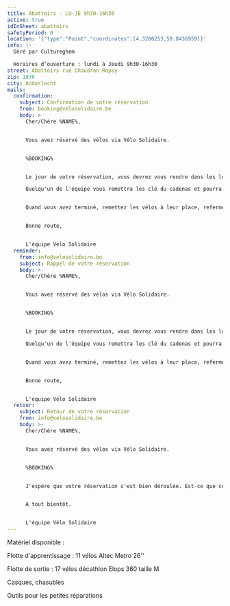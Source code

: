 ```yaml
---
title: Abattoirs - LU-JE 9h30-16h30
active: true
idInSheet: abattoirs
safetyPeriod: 0
location: '{"type":"Point","coordinates":[4.3280253,50.8436959]}'
info: |-
  Géré par Cultureghem

  Horaires d’ouverture : lundi à Jeudi 9h30-16h30
street: Abattoirs rue Chaudron Ropsy
zip: 1070
city: Anderlecht
mails:
  confirmation:
    subject: Confirmation de votre réservation
    from: booking@velosolidaire.be
    body: >
      Cher/Chère %NAME%,


      Vous avez réservé des vélos via Vélo Solidaire.


      %BOOKING%


      Le jour de votre réservation, vous devrez vous rendre dans les locaux de Cultureghem (à gauche de l'entrée avec les 2 taureaux) et demander l'accès aux vélos solidaires en mentionnant votre nom et votre association. 

      Quelqu'un de l'équipe vous remettra les clé du cadenas et pourra vous accompagner au garage dans lequel se trouvent les vélos si c'est la première fois que vous venez. Ce garage est situé dans les caves, c'est un peu impressionnant au début. Il vous suffira alors de sélectionner les vélos appropriés à votre activité. N'oubliez pas en partant de bien refermer le volet et éteindre la lumière. 


      Quand vous avez terminé, remettez les vélos à leur place, refermez le garage et rendez les clés à l'équipe de Cultureghem. Si un vélo était défectueux, rangez le dans l'espace prévu à cet effet et dites le nous!


      Bonne route, 


      L'équipe Vélo Solidaire
  reminder:
    from: info@velosolidaire.be
    subject: Rappel de votre réservation
    body: >-
      Cher/Chère %NAME%,


      Vous avez réservé des vélos via Vélo Solidaire.


      %BOOKING%


      Le jour de votre réservation, vous devrez vous rendre dans les locaux de Cultureghem (à gauche de l'entrée avec les 2 taureaux) et demander l'accès aux vélos solidaires en mentionnant votre nom et votre association. 

      Quelqu'un de l'équipe vous remettra les clé du cadenas et pourra vous accompagner au garage dans lequel se trouvent les vélos si c'est la première fois que vous venez. Ce garage est situé dans les caves, c'est un peu impressionnant au début. Il vous suffira alors de sélectionner les vélos appropriés à votre activité. N'oubliez pas en partant de bien refermer le volet et éteindre la lumière. 


      Quand vous avez terminé, remettez les vélos à leur place, refermez le garage et rendez les clés à l'équipe de Cultureghem. Si un vélo était défectueux, rangez le dans l'espace prévu à cet effet et dites le nous!


      Bonne route, 


      L'équipe Vélo Solidaire
  retour:
    subject: Retour de votre réservation
    from: info@velosolidaire.be
    body: >-
      Cher/Chère %NAME%,


      Vous avez réservé des vélos via Vélo Solidaire.


      %BOOKING%


      J'espère que votre réservation s'est bien déroulée. Est-ce que certains vélos ont été endommagés? Veuillez dans ce cas nous transmettre décrire les problèmes détectés par retour de cet Email pour que nous puissions au plus vite les réparer. 


      A tout bientôt.


      L'équipe Vélo Solidaire
---
```

M﻿atériel disponible :

F﻿lotte d'apprentissage : 11 vélos Altec Metro 26''

F﻿lotte de sortie : 17 vélos décathlon Elops 360 taille M

C﻿asques, chasubles

O﻿utils pour les petites réparations
